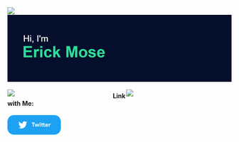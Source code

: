 <img align="left" src ="https://komarev.com/ghpvc/?username=Mosericko&color=00ADFE">
&nbsp  
<img src ="https://github.com/Mosericko/Mosericko/blob/main/header.png">

<p>
<img align="left" width="47%" src="https://github-readme-stats.vercel.app/api?username=mosericko&show_icons=true&theme=algolia" />

<img align="right" width="47%" src="https://github-readme-streak-stats.herokuapp.com?user=Mosericko&theme=algolia&date_format=j%20M%5B%20Y%5D" />
</p>

#### Link with Me:

<p align="left">  
  <a href="https://twitter.com/mosericko" title="Redirect to Twitter">
    <img src="https://github.com/Muchori/Muchori/blob/main/assets/twitter.png" width="120" alt="Twitter" />
  </a>
